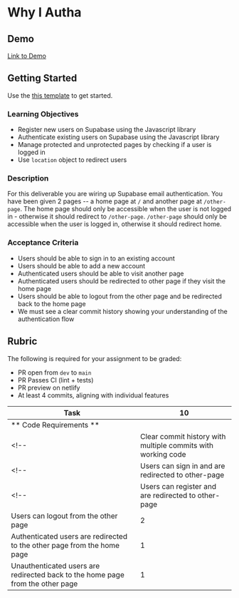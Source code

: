 # Why I Autha

## Demo

[Link to Demo](https://alchemy-web-why-i-autha.netlify.app/)

## Getting Started

Use the [this template](https://github.com/alchemycodelab/half-baked-web-01-why-i-autha) to get started.

### Learning Objectives

-   Register new users on Supabase using the Javascript library
-   Authenticate existing users on Supabase using the Javascript library
-   Manage protected and unprotected pages by checking if a user is logged in
-   Use `location` object to redirect users

### Description

For this deliverable you are wiring up Supabase email authentication. You have been given 2 pages -- a home page at `/` and another page at `/other-page`. The home page should only be accessible when the user is not logged in - otherwise it should redirect to `/other-page`. `/other-page` should only be accessible when the user is logged in, otherwise it should redirect home.

### Acceptance Criteria

-   Users should be able to sign in to an existing account
-   Users should be able to add a new account
-   Authenticated users should be able to visit another page
-   Authenticated users should be redirected to other page if they visit the home page
-   Users should be able to logout from the other page and be redirected back to the home page
-   We must see a clear commit history showing your understanding of the authentication flow

## Rubric

The following is required for your assignment to be graded:

-   PR open from `dev` to `main`
-   PR Passes CI (lint + tests)
-   PR preview on netlify
-   At least 4 commits, aligning with individual features

| Task                                                                           | **10** |
| ------------------------------------------------------------------------------ | ------ |
| ** Code Requirements **                                                        |        |
<!-- | Clear commit history with multiple commits with working code                   | 2      | -->
<!-- | Users can sign in and are redirected to other-page                             | 2      | -->
<!-- | Users can register and are redirected to other-page                            | 2      |
| Users can logout from the other page                                           | 2      | -->
| Authenticated users are redirected to the other page from the home page        | 1      |
| Unauthenticated users are redirected back to the home page from the other page | 1      |

